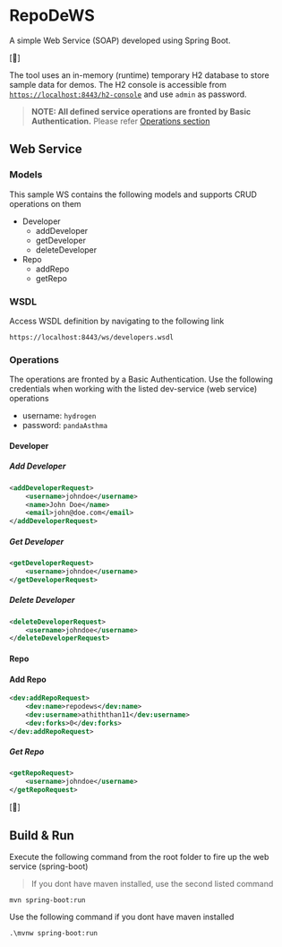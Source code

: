 # RepoDeWS

A simple Web Service (SOAP) developed using Spring Boot.

[:construction:]

The tool uses an in-memory (runtime) temporary H2 database to store sample data for demos. The H2 console is accessible from [`https://localhost:8443/h2-console`](https://localhost:8443/h2-console) and use `admin` as password.

> **NOTE: All defined service operations are fronted by Basic Authentication.** Please refer [Operations section](#operations)

## Web Service

### Models

This sample WS contains the following models and supports CRUD operations on them

* Developer
  * addDeveloper
  * getDeveloper
  * deleteDeveloper
* Repo
  * addRepo
  * getRepo

### WSDL

Access WSDL definition by navigating to the following link

```http
https://localhost:8443/ws/developers.wsdl
```

### Operations

The operations are fronted by a Basic Authentication. Use the following credentials when working with the listed dev-service (web service) operations

* username: `hydrogen`
* password: `pandaAsthma`

#### Developer

##### Add Developer

```xml
<addDeveloperRequest>
    <username>johndoe</username>
    <name>John Doe</name>
    <email>john@doe.com</email>
</addDeveloperRequest>
```

##### Get Developer

```xml
<getDeveloperRequest>
    <username>johndoe</username>
</getDeveloperRequest>
```

##### Delete Developer

```xml
<deleteDeveloperRequest>
    <username>johndoe</username>
</deleteDeveloperRequest>
```

#### Repo

#### Add Repo

```xml
<dev:addRepoRequest>
    <dev:name>repodews</dev:name>
    <dev:username>athiththan11</dev:username>
    <dev:forks>0</dev:forks>
</dev:addRepoRequest>
```

##### Get Repo

```xml
<getRepoRequest>
    <username>johndoe</username>
</getRepoRequest>
```

[:construction:]

## Build & Run

Execute the following command from the root folder to fire up the web service (spring-boot)

> If you dont have maven installed, use the second listed command

```shell
mvn spring-boot:run
```

Use the following command if you dont have maven installed

```shell
.\mvnw spring-boot:run
```
